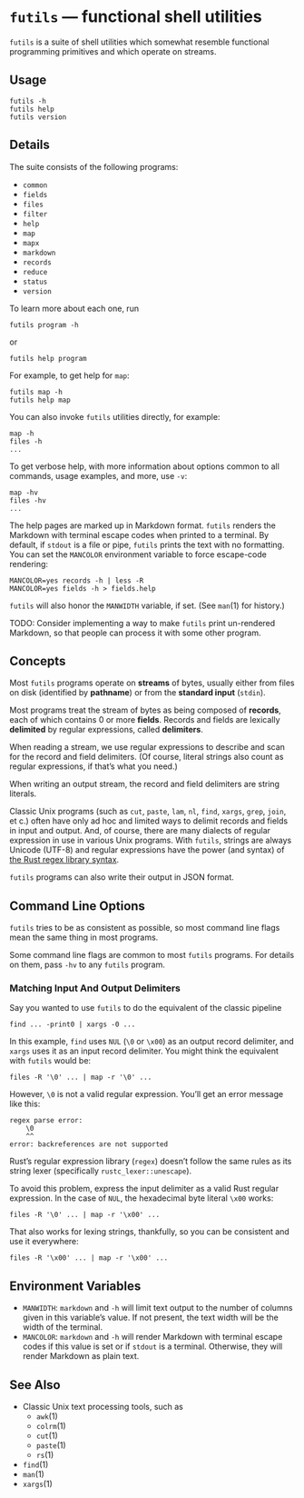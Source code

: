 # `futils` — functional shell utilities

`futils` is a suite of shell utilities which somewhat resemble functional programming primitives and which operate on streams.

## Usage

```
futils -h
futils help
futils version
```

## Details

The suite consists of the following programs:

* `common`
* `fields`
* `files`
* `filter`
* `help`
* `map`
* `mapx`
* `markdown`
* `records`
* `reduce`
* `status`
* `version`

To learn more about each one, run

```
futils program -h
```

or

```
futils help program
```

For example, to get help for `map`:

```
futils map -h
futils help map
```

You can also invoke `futils` utilities directly, for example:

```
map -h
files -h
...
```

To get verbose help, with more information about options common to all commands, usage examples, and more, use `-v`:

```
map -hv
files -hv
...
```

The help pages are marked up in Markdown format. `futils` renders the Markdown with terminal escape codes when printed to a terminal. By default, if `stdout` is a file or pipe, `futils` prints the text with no formatting. You can set the `MANCOLOR` environment variable to force escape-code rendering:

```
MANCOLOR=yes records -h | less -R
MANCOLOR=yes fields -h > fields.help
```

`futils` will also honor the `MANWIDTH` variable, if set. (See `man`(1) for history.)

TODO: Consider implementing a way to make `futils` print un-rendered Markdown, so that people can process it with some other program.

## Concepts

Most `futils` programs operate on **streams** of bytes, usually either from files on disk (identified by **pathname**) or from the **standard input** (`stdin`).

Most programs treat the stream of bytes as being composed of **records**, each of which contains 0 or more **fields**. Records and fields are lexically **delimited** by regular expressions, called **delimiters**.

When reading a stream, we use regular expressions to describe and scan for the record and field delimiters. (Of course, literal strings also count as regular expressions, if that’s what you need.)

When writing an output stream, the record and field delimiters are string literals.

Classic Unix programs (such as `cut`, `paste`, `lam`, `nl`, `find`, `xargs`, `grep`, `join`, et c.) often have only ad hoc and limited ways to delimit records and fields in input and output. And, of course, there are many dialects of regular expression in use in various Unix programs. With `futils`, strings are always Unicode (UTF-8) and regular expressions have the power (and syntax) of [the Rust regex library syntax](https://docs.rs/regex/latest/regex/).

`futils` programs can also write their output in JSON format.

## Command Line Options

`futils` tries to be as consistent as possible, so most command line flags mean the same thing in most programs.

Some command line flags are common to most `futils` programs. For details on them, pass `-hv` to any `futils` program.

### Matching Input And Output Delimiters

Say you wanted to use `futils` to do the equivalent of the classic pipeline

```
find ... -print0 | xargs -0 ...
```

In this example, `find` uses `NUL` (`\0` or `\x00`) as an output record delimiter, and `xargs` uses it as an input record delimiter. You might think the equivalent with `futils` would be:

```
files -R '\0' ... | map -r '\0' ...
```

However, `\0` is not a valid regular expression. You’ll get an error message like this:

```
regex parse error:
    \0
    ^^
error: backreferences are not supported
```

Rust’s regular expression library (`regex`) doesn’t follow the same rules as its string lexer (specifically `rustc_lexer::unescape`).

To avoid this problem, express the input delimiter as a valid Rust regular expression. In the case of `NUL`, the hexadecimal byte literal `\x00` works:

```
files -R '\0' ... | map -r '\x00' ...
```

That also works for lexing strings, thankfully, so you can be consistent and use it everywhere:

```
files -R '\x00' ... | map -r '\x00' ...
```

## Environment Variables

* `MANWIDTH`: `markdown` and `-h` will limit text output to the number of columns given in this variable’s value. If not present, the text width will be the width of the terminal.
* `MANCOLOR`: `markdown` and `-h` will render Markdown with terminal escape codes if this value is set or if `stdout` is a terminal. Otherwise, they will render Markdown as plain text.

## See Also

* Classic Unix text processing tools, such as
  * `awk`(1)
  * `colrm`(1)
  * `cut`(1)
  * `paste`(1)
  * `rs`(1)
* `find`(1)
* `man`(1)
* `xargs`(1)
